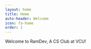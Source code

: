 ```yaml
---
layout: home
title: Home
auto-header: Welcome
icon: fa-home
order: 1
---
```

Welcome to RamDev, A CS Club at VCU!